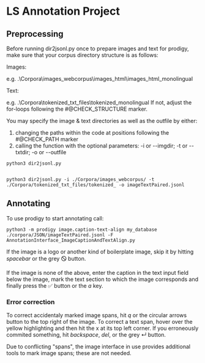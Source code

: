 # LS Annotation Project

## Preprocessing
Before running dir2jsonl.py once to prepare images and text for prodigy, make sure that your corpus directory structure is as follows:

Images:

e.g. .\Corpora\images_webcorpus\images_html\images_html_monolingual

Text:

e.g. .\Corpora\tokenized_txt_files\tokenized_monolingual
If not, adjust the for-loops following the #@CHECK_STRUCTURE marker.

You may specify the image & text directories as well as the outfile by either:
1. changing the paths within the code at positions following the #@CHECK_PATH marker
2. calling the function with the optional parameters: -i or --imgdir; -t or --txtdir; -o or --outfile
```
python3 dir2jsonl.py


python3 dir2jsonl.py -i ./Corpora/images_webcorpus/ -t ./Corpora/tokenized_txt_files/tokenized_ -o imageTextPaired.jsonl
```
## Annotating
To use prodigy to start annotating call:
```
python3 -m prodigy image.caption-text-align my_database ./corpora/JSON/imageTextPaired.jsonl -F AnnotationInterface_ImageCaptionAndTextAlign.py
```
If the image is a logo or another kind of boilerplate image, skip it by hitting *spacebar* or the grey &#128711; button.

If the image is none of the above, enter the caption in the text input field below the image, mark the text section to which the image corresponds and finally press the &#9989; button or the *a* key.

### Error correction
To correct accidentaly marked image spans, hit *q* or the circular arrows button to the top right of the image.
To correct a text span, hover over the yellow highlighting and then hit the x at its top left corner.
If you erroneously commited something, hit *backspace*, *del*, or the grey &#8629; button.

Due to conflicting "spans", the image interface in use provides additional tools to mark image spans; these are not needed.
